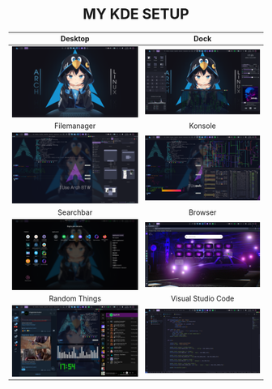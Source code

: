 <h1 align="center">MY KDE SETUP</h1>

Desktop                    |  Dock
:-------------------------:|:-------------------------:
![](assets/Screenshot/kde/Desktop.png)  |  ![](assets/Screenshot/kde/Dock.png)
Filemanager                |  Konsole
![](assets/Screenshot/kde/Window.png)  |  ![](assets/Screenshot/kde/Terminal.png)
Searchbar                    |  Browser
![](assets/Screenshot/kde/SearchBar.png)  |  ![](assets/Screenshot/kde/Opera.png)
Random Things                    |  Visual Studio Code
![](assets/Screenshot/kde/Window2.png)  |  ![](assets/Screenshot/kde/Code.png)